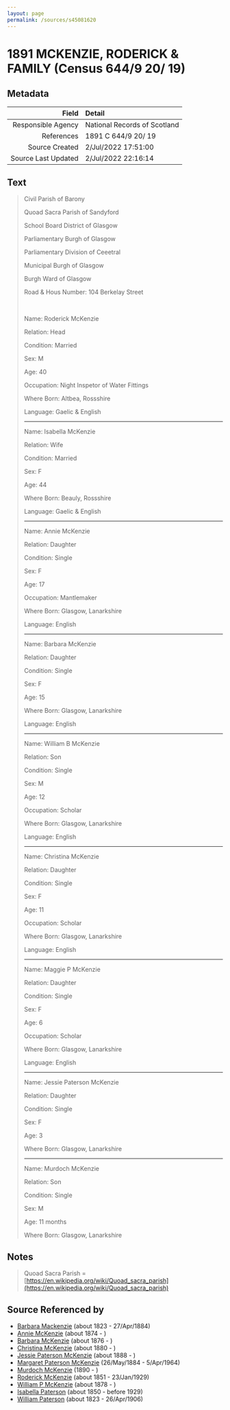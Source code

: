 ```yaml
---
layout: page
permalink: /sources/s45081620
---
```


# 1891 MCKENZIE, RODERICK & FAMILY (Census 644/9 20/ 19)

## Metadata
Field | Detail
---:|:---
Responsible Agency | National Records of Scotland
References | 1891 C 644/9 20/ 19
Source Created | 2/Jul/2022 17:51:00
Source Last Updated | 2/Jul/2022 22:16:14

## Text

> Civil Parish of Barony
>
> Quoad Sacra Parish of Sandyford
>
> School Board District of Glasgow
>
> Parliamentary Burgh of Glasgow
>
> Parliamentary Division of Ceeetral
>
> Municipal Burgh of Glasgow
>
> Burgh Ward of Glasgow
>
> Road & Hous Number: 104 Berkelay Street
>
> <br/>
>
> Name: Roderick McKenzie
>
> Relation: Head
>
> Condition: Married
>
> Sex: M
>
> Age: 40
>
> Occupation: Night Inspetor of Water Fittings
>
> Where Born: Altbea, Rossshire
>
> Language: Gaelic & English
>
> ---
>
> Name: Isabella McKenzie
>
> Relation: Wife
>
> Condition: Married
>
> Sex: F
>
> Age: 44
>
> Where Born: Beauly, Rossshire
>
> Language: Gaelic & English
>
> ---
>
> Name: Annie McKenzie
>
> Relation: Daughter
>
> Condition: Single
>
> Sex: F
>
> Age: 17
>
> Occupation: Mantlemaker
>
> Where Born: Glasgow, Lanarkshire
>
> Language: English
>
> ---
>
> Name: Barbara McKenzie
>
> Relation: Daughter
>
> Condition: Single
>
> Sex: F
>
> Age: 15
>
> Where Born: Glasgow, Lanarkshire
>
> Language: English
>
> ---
>
> Name: William B McKenzie
>
> Relation: Son
>
> Condition: Single
>
> Sex: M
>
> Age: 12
>
> Occupation: Scholar
>
> Where Born: Glasgow, Lanarkshire
>
> Language: English
>
> ---
>
> Name: Christina McKenzie
>
> Relation: Daughter
>
> Condition: Single
>
> Sex: F
>
> Age: 11
>
> Occupation: Scholar
>
> Where Born: Glasgow, Lanarkshire
>
> Language: English
>
> ---
>
> Name: Maggie P McKenzie
>
> Relation: Daughter
>
> Condition: Single
>
> Sex: F
>
> Age: 6
>
> Occupation: Scholar
>
> Where Born: Glasgow, Lanarkshire
>
> Language: English
>
> ---
>
> Name: Jessie Paterson McKenzie
>
> Relation: Daughter
>
> Condition: Single
>
> Sex: F
>
> Age: 3
>
> Where Born: Glasgow, Lanarkshire
>
> ---
>
> Name: Murdoch McKenzie
>
> Relation: Son
>
> Condition: Single
>
> Sex: M
>
> Age: 11 months
>
> Where Born: Glasgow, Lanarkshire
>

## Notes

> Quoad Sacra Parish = [https://en.wikipedia.org/wiki/Quoad_sacra_parish](https://en.wikipedia.org/wiki/Quoad_sacra_parish)
>


## Source Referenced by

* [Barbara Mackenzie](../people/@28263584@-barbara-mackenzie-b1823-d1884-4-27.md) (about 1823 - 27/Apr/1884)
* [Annie McKenzie](../people/@80021760@-annie-mckenzie-b1874-d.md) (about 1874 - )
* [Barbara McKenzie](../people/@18932462@-barbara-mckenzie-b1876-d.md) (about 1876 - )
* [Christina McKenzie](../people/@25915316@-christina-mckenzie-b1880-d.md) (about 1880 - )
* [Jessie Paterson McKenzie](../people/@2043547@-jessie-paterson-mckenzie-b1888-d.md) (about 1888 - )
* [Margaret Paterson McKenzie](../people/@88610293@-margaret-paterson-mckenzie-b1884-5-26-d1964-4-5.md) (26/May/1884 - 5/Apr/1964)
* [Murdoch McKenzie](../people/@99087108@-murdoch-mckenzie-b1890-d.md) (1890 - )
* [Roderick McKenzie](../people/@76793596@-roderick-mckenzie-b1851-d1929-1-23.md) (about 1851 - 23/Jan/1929)
* [William P McKenzie](../people/@51734912@-william-p-mckenzie-b1878-d.md) (about 1878 - )
* [Isabella Paterson](../people/@24882788@-isabella-paterson-b1850-d1929.md) (about 1850 - before 1929)
* [William Paterson](../people/@55148620@-william-paterson-b1823-d1906-4-26.md) (about 1823 - 26/Apr/1906)
